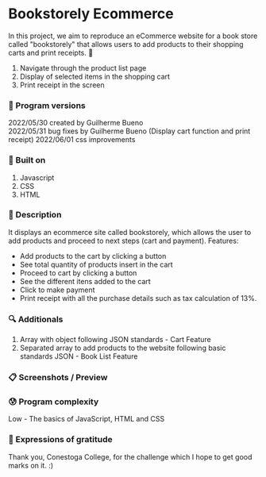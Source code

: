 # Bookstorely Ecommerce

In this project, we aim to reproduce an eCommerce website for a book store called "bookstorely" that allows users to add products to their shopping carts and print receipts. 🎯
1. Navigate through the product list page
2. Display of selected items in the shopping cart
3. Print receipt in the screen

### 💾 Program versions

2022/05/30 created by Guilherme Bueno <br>
2022/05/31 bug fixes by Guilherme Bueno (Display cart function and print receipt)
2022/06/01 css improvements

### 🔨 Built on

1. Javascript
2. CSS
3. HTML

### 📃 Description

It displays an ecommerce site called bookstorely, which allows the user to add products and proceed to next steps (cart and payment).
Features:
- Add products to the cart by clicking a button
- See total quantity of products insert in the cart
- Proceed to cart by clicking a button
- See the different itens added to the cart
- Click to make payment
- Print receipt with all the purchase details such as tax calculation of 13%.

### 🔍 Additionals

1. Array with object following JSON standards - Cart Feature
2. Separated array to add products to the website following basic standards JSON - Book List Feature


### 📋 Screenshots / Preview



### 😰 Program complexity

Low - The basics of JavaScript, HTML and CSS

### 🎁 Expressions of gratitude

Thank you, Conestoga College, for the challenge which I hope to get good marks on it. :)
